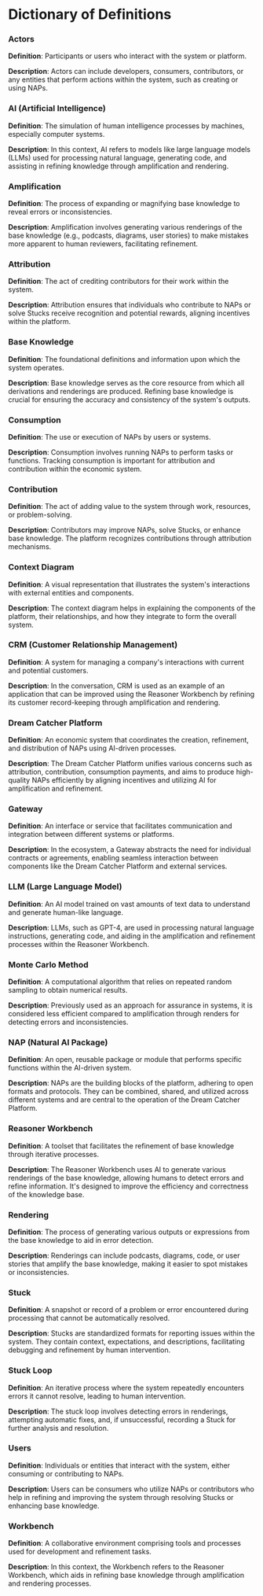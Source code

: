 # Dictionary of Definitions

### Actors
**Definition**: Participants or users who interact with the system or platform.

**Description**: Actors can include developers, consumers, contributors, or any entities that perform actions within the system, such as creating or using NAPs.

### AI (Artificial Intelligence)
**Definition**: The simulation of human intelligence processes by machines, especially computer systems.

**Description**: In this context, AI refers to models like large language models (LLMs) used for processing natural language, generating code, and assisting in refining knowledge through amplification and rendering.

### Amplification
**Definition**: The process of expanding or magnifying base knowledge to reveal errors or inconsistencies.

**Description**: Amplification involves generating various renderings of the base knowledge (e.g., podcasts, diagrams, user stories) to make mistakes more apparent to human reviewers, facilitating refinement.

### Attribution
**Definition**: The act of crediting contributors for their work within the system.

**Description**: Attribution ensures that individuals who contribute to NAPs or solve Stucks receive recognition and potential rewards, aligning incentives within the platform.

### Base Knowledge
**Definition**: The foundational definitions and information upon which the system operates.

**Description**: Base knowledge serves as the core resource from which all derivations and renderings are produced. Refining base knowledge is crucial for ensuring the accuracy and consistency of the system's outputs.

### Consumption
**Definition**: The use or execution of NAPs by users or systems.

**Description**: Consumption involves running NAPs to perform tasks or functions. Tracking consumption is important for attribution and contribution within the economic system.

### Contribution
**Definition**: The act of adding value to the system through work, resources, or problem-solving.

**Description**: Contributors may improve NAPs, solve Stucks, or enhance base knowledge. The platform recognizes contributions through attribution mechanisms.

### Context Diagram
**Definition**: A visual representation that illustrates the system's interactions with external entities and components.

**Description**: The context diagram helps in explaining the components of the platform, their relationships, and how they integrate to form the overall system.

### CRM (Customer Relationship Management)
**Definition**: A system for managing a company's interactions with current and potential customers.

**Description**: In the conversation, CRM is used as an example of an application that can be improved using the Reasoner Workbench by refining its customer record-keeping through amplification and rendering.

### Dream Catcher Platform
**Definition**: An economic system that coordinates the creation, refinement, and distribution of NAPs using AI-driven processes.

**Description**: The Dream Catcher Platform unifies various concerns such as attribution, contribution, consumption payments, and aims to produce high-quality NAPs efficiently by aligning incentives and utilizing AI for amplification and refinement.

### Gateway
**Definition**: An interface or service that facilitates communication and integration between different systems or platforms.

**Description**: In the ecosystem, a Gateway abstracts the need for individual contracts or agreements, enabling seamless interaction between components like the Dream Catcher Platform and external services.

### LLM (Large Language Model)
**Definition**: An AI model trained on vast amounts of text data to understand and generate human-like language.

**Description**: LLMs, such as GPT-4, are used in processing natural language instructions, generating code, and aiding in the amplification and refinement processes within the Reasoner Workbench.

### Monte Carlo Method
**Definition**: A computational algorithm that relies on repeated random sampling to obtain numerical results.

**Description**: Previously used as an approach for assurance in systems, it is considered less efficient compared to amplification through renders for detecting errors and inconsistencies.

### NAP (Natural AI Package)
**Definition**: An open, reusable package or module that performs specific functions within the AI-driven system.

**Description**: NAPs are the building blocks of the platform, adhering to open formats and protocols. They can be combined, shared, and utilized across different systems and are central to the operation of the Dream Catcher Platform.

### Reasoner Workbench
**Definition**: A toolset that facilitates the refinement of base knowledge through iterative processes.

**Description**: The Reasoner Workbench uses AI to generate various renderings of the base knowledge, allowing humans to detect errors and refine information. It's designed to improve the efficiency and correctness of the knowledge base.

### Rendering
**Definition**: The process of generating various outputs or expressions from the base knowledge to aid in error detection.

**Description**: Renderings can include podcasts, diagrams, code, or user stories that amplify the base knowledge, making it easier to spot mistakes or inconsistencies.

### Stuck
**Definition**: A snapshot or record of a problem or error encountered during processing that cannot be automatically resolved.

**Description**: Stucks are standardized formats for reporting issues within the system. They contain context, expectations, and descriptions, facilitating debugging and refinement by human intervention.

### Stuck Loop
**Definition**: An iterative process where the system repeatedly encounters errors it cannot resolve, leading to human intervention.

**Description**: The stuck loop involves detecting errors in renderings, attempting automatic fixes, and, if unsuccessful, recording a Stuck for further analysis and resolution.

### Users
**Definition**: Individuals or entities that interact with the system, either consuming or contributing to NAPs.

**Description**: Users can be consumers who utilize NAPs or contributors who help in refining and improving the system through resolving Stucks or enhancing base knowledge.

### Workbench
**Definition**: A collaborative environment comprising tools and processes used for development and refinement tasks.

**Description**: In this context, the Workbench refers to the Reasoner Workbench, which aids in refining base knowledge through amplification and rendering processes.

